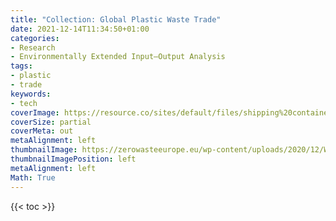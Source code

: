 ```yaml
---
title: "Collection: Global Plastic Waste Trade"
date: 2021-12-14T11:34:50+01:00
categories:
- Research
- Environmentally Extended Input–Output Analysis
tags:
- plastic
- trade
keywords:
- tech
coverImage: https://resource.co/sites/default/files/shipping%20containers.jpg
coverSize: partial
coverMeta: out
metaAlignment: left
thumbnailImage: https://zerowasteeurope.eu/wp-content/uploads/2020/12/Waste-Trade-Blog-Series-global-waste-trade-1.png
thumbnailImagePosition: left
metaAlignment: left
Math: True
---
```


<!--more-->
{{< toc >}}
